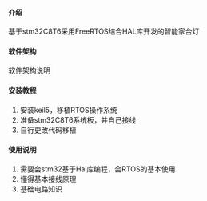 #### 介绍
基于stm32C8T6采用FreeRTOS结合HAL库开发的智能家台灯

#### 软件架构
软件架构说明


#### 安装教程

1.  安装keil5，移植RTOS操作系统
2.  准备stm32C8T6系统板，并自己接线
3.  自行更改代码移植

#### 使用说明

1.  需要会stm32基于Hal库编程，会RTOS的基本使用
2.  懂得基本接线原理
3.  基础电路知识
